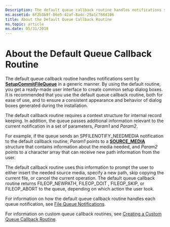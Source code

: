 ```yaml
---
Description: The default queue callback routine handles notifications sent by SetupCommitFileQueue in a generic manner.
ms.assetid: 6f2b3b9f-86e5-42af-8adc-29a1c768d106
title: About the Default Queue Callback Routine
ms.topic: article
ms.date: 05/31/2018
---
```


# About the Default Queue Callback Routine

The default queue callback routine handles notifications sent by [**SetupCommitFileQueue**](/windows/desktop/api/Setupapi/nf-setupapi-setupcommitfilequeuea) in a generic manner. By using the default routine, you get a ready-made user interface to create common setup dialog boxes. It is recommended that you use the default queue callback routine, both for ease of use, and to ensure a consistent appearance and behavior of dialog boxes generated during the installation.

The default callback routine requires a context structure for internal record keeping. In addition, the queue passes additional information relevant to the current notification in a set of parameters, *Param1* and *Param2*.

For example, if the queue sends an SPFILENOTIFY\_NEEDMEDIA notification to the default callback routine, *Param1* points to a [**SOURCE\_MEDIA**](/windows/desktop/api/Setupapi/ns-setupapi-source_media_a) structure that contains information about the media needed, and *Param2* points to a character array that can receive new path information from the user.

The default callback routine uses this information to prompt the user to either insert the needed source media, specify a new path, skip copying the current file, or cancel the current operation. The default queue callback routine returns FILEOP\_NEWPATH, FILEOP\_DOIT , FILEOP\_SKIP, or FILEOP\_ABORT to the queue, depending on which action the user took.

For information on how the default queue callback routine handles each queue notification, see [File Queue Notifications](file-queue-notifications.md).

For information on custom queue callback routines, see [Creating a Custom Queue Callback Routine](creating-a-custom-queue-callback-routine.md).

 

 



